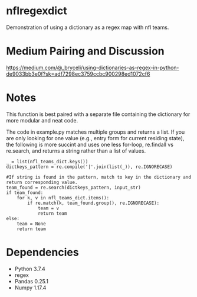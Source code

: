 # nflregexdict
Demonstration of using a dictionary as a regex map with nfl teams.

# Medium Pairing and Discussion
https://medium.com/@_bryceli/using-dictionaries-as-regex-in-python-de9033bb3e0f?sk=adf7298ec3759ccbc900298ed1072cf6

# Notes
This function is best paired with a separate file containing the dictionary for more modular and neat code. 

The code in example.py matches multiple groups and returns a list. If you are only looking for one value (e.g., entry form for current
residing state), the following is more succint and uses one less for-loop, re.findall vs re.search, and returns a string rather than a
list of values. 

    _ = list(nfl_teams_dict.keys())
    dictkeys_pattern = re.compile('|'.join(list(_)), re.IGNORECASE)

    #If string is found in the pattern, match to key in the dictionary and return corresponding value.
    team_found = re.search(dictkeys_pattern, input_str)
    if team_found:
        for k, v in nfl_teams_dict.items():
            if re.match(k, team_found.group(), re.IGNORECASE):
                team = v
                return team
    else:
        team = None
        return team
   
# Dependencies
  - Python 3.7.4
  - regex
  - Pandas 0.25.1
  - Numpy 1.17.4
